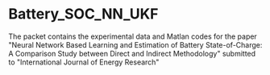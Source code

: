 # Battery_SOC_NN_UKF
The packet contains the experimental data and Matlan codes for the paper "Neural Network Based Learning and Estimation of Battery State-of-Charge: A Comparison Study between Direct and Indirect Methodology" submitted to "International Journal of Energy Research"
